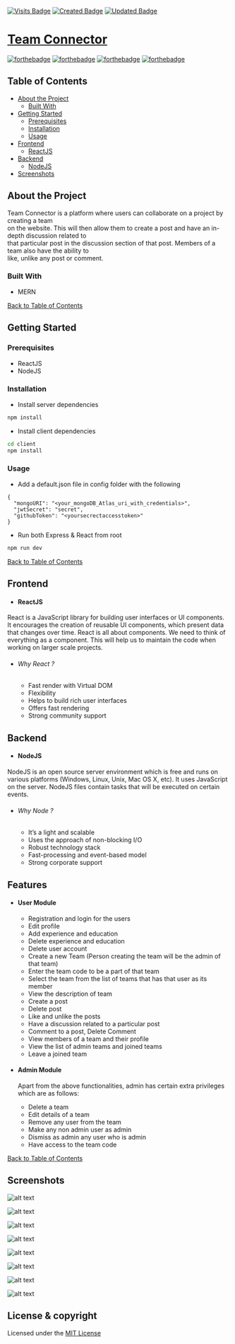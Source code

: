 [![Visits Badge](https://badges.pufler.dev/visits/Navneet-Singh-123/Team-Connect)](https://badges.pufler.dev) [![Created Badge](https://badges.pufler.dev/created/Navneet-Singh-123/Team-Connect)](https://badges.pufler.dev) [![Updated Badge](https://badges.pufler.dev/updated/Navneet-Singh-123/Team-Connect)](https://badges.pufler.dev)

# [Team Connector](https://blooming-spire-16914.herokuapp.com/)

	
[![forthebadge](https://forthebadge.com/images/badges/built-with-love.svg)](https://forthebadge.com)  [![forthebadge](https://forthebadge.com/images/badges/made-with-javascript.svg)](https://forthebadge.com) [![forthebadge](https://forthebadge.com/images/badges/uses-html.svg)](https://forthebadge.com) [![forthebadge](https://forthebadge.com/images/badges/uses-css.svg)](https://forthebadge.com) 



## Table of Contents
* [About the Project](#about-the-project)
  * [Built With](#built-with)
* [Getting Started](#getting-started)
  * [Prerequisites](#prerequisites)
  * [Installation](#installation)
  * [Usage](#usage)
* [Frontend](#frontend)
    * [ReactJS](#reactjs)
* [Backend](#backend)
    * [NodeJS](#nodejs)
* [Screenshots](#screenshots)

## About the Project
Team Connector is a platform where users can collaborate on a project by creating a team<br> on the website. This will then allow them to create a post and have an in-depth discussion related to<br> that particular post in the discussion section of that post. Members of a team also have the ability to <br>like, unlike any post or comment.
### Built With
*   MERN 

[Back to Table of Contents](#table-of-contents)
## Getting Started
### Prerequisites
* ReactJS
* NodeJS
### Installation
* Install server dependencies

	
```bash
npm install
```

* Install client dependencies

	
```bash
cd client
npm install
```


### Usage
* Add a default.json file in config folder with the following
	
```
{
  "mongoURI": "<your_mongoDB_Atlas_uri_with_credentials>",
  "jwtSecret": "secret",
  "githubToken": "<yoursecrectaccesstoken>"
}
```

* Run both Express & React from root

	
```bash
npm run dev
```
[Back to Table of Contents](#table-of-contents)
## Frontend
* #### ReactJS
React is a JavaScript library for building user interfaces or UI components. It encourages the creation of reusable UI components, which present data that changes over time. React is all about components. We need to think of everything as a component. This will help us to maintain the code when working on larger scale projects.
* ###### Why React ?
    *  Fast render with Virtual DOM
    *  Flexibility
    *  Helps to build rich user interfaces
    *  Offers fast rendering
    *  Strong community support
        
## Backend
* #### NodeJS
NodeJS is an open source server environment which is free and runs on various platforms (Windows, Linux, Unix, Mac OS X, etc). It uses JavaScript on the server. NodeJS files contain tasks that will be executed on certain events.
* ###### Why Node ?
    *  It’s a light and scalable
    *  Uses the approach of non-blocking I/O
    *  Robust technology stack
    *  Fast-processing and event-based model
    *  Strong corporate support

## Features
* #### User Module
    * Registration and login for the users
    * Edit profile
    * Add experience and education
    * Delete experience and education
    * Delete user account
    * Create a new Team (Person creating the team will be the admin of that team)
    * Enter the team code to be a part of that team
    * Select the team from the list of teams that has that user as its member
    * View the description of team
    * Create a post
    * Delete post
    * Like and unlike the posts
    * Have a discussion related to a particular post 
    * Comment to a post, Delete Comment
    * View members of a team and their profile 
    * View the list of admin teams and joined teams 
    * Leave a joined team 
    
* #### Admin Module
  
    Apart from the above functionalities, admin has certain extra privileges which are as follows:
    * Delete a team 
    * Edit details of a team
    * Remove any user from the team
    * Make any non admin user as admin
    * Dismiss as admin any user who is admin 
    * Have access to the team code 
    
[Back to Table of Contents](#table-of-contents)
## Screenshots

![alt text](Screenshots/Home.png)

![alt text](Screenshots/Dashboard1.png)

![alt text](Screenshots/Dashboard2.png)

![alt text](Screenshots/Post.png)

![alt text](Screenshots/Comment.png)

![alt text](Screenshots/TeamDashboard.png)

![alt text](Screenshots/Members.png)

![alt text](Screenshots/MyTeams.png)

## License & copyright

Licensed under the [MIT License](LICENSE)